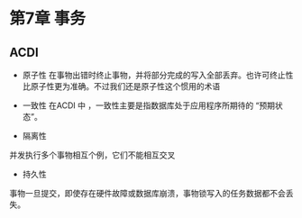 # 第7章 事务

## ACDI

- 原子性
在事物出错时终止事物，并将部分完成的写入全部丢弃。也许可终止性比原子性更为准确。不过我们还是原子性这个惯用的术语

- 一致性
在ACDI 中 ，一致性主要是指数据库处于应用程序所期待的 “预期状态”。

- 隔离性

并发执行多个事物相互个例，它们不能相互交叉

- 持久性

事物一旦提交，即使存在硬件故障或数据库崩溃，事物锁写入的任务数据都不会丢失。